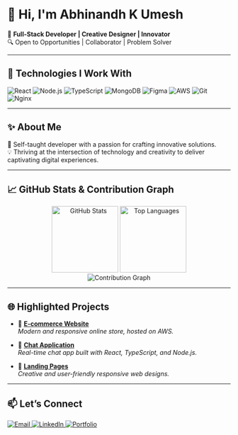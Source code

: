 # 👋 Hi, I'm **Abhinandh K Umesh**  

🌟 **Full-Stack Developer | Creative Designer | Innovator**  
🔍 Open to Opportunities | Collaborator | Problem Solver  

---

## 🔧 **Technologies I Work With**  
<div>
  <img src="https://img.shields.io/badge/-React-61DAFB?logo=react&logoColor=white&style=for-the-badge" alt="React" />
  <img src="https://img.shields.io/badge/-Node.js-339933?logo=node.js&logoColor=white&style=for-the-badge" alt="Node.js" />
  <img src="https://img.shields.io/badge/-TypeScript-007ACC?logo=typescript&logoColor=white&style=for-the-badge" alt="TypeScript" />
  <img src="https://img.shields.io/badge/-MongoDB-47A248?logo=mongodb&logoColor=white&style=for-the-badge" alt="MongoDB" />
  <img src="https://img.shields.io/badge/-Figma-F24E1E?logo=figma&logoColor=white&style=for-the-badge" alt="Figma" />
  <img src="https://img.shields.io/badge/-AWS-FF9900?logo=amazon-aws&logoColor=white&style=for-the-badge" alt="AWS" />
  <img src="https://img.shields.io/badge/-Git-F05032?logo=git&logoColor=white&style=for-the-badge" alt="Git" />
  <img src="https://img.shields.io/badge/-Nginx-009639?logo=nginx&logoColor=white&style=for-the-badge" alt="Nginx" />
</div>

---

## ✨ **About Me**  
🌟 Self-taught developer with a passion for crafting innovative solutions.    
💡 Thriving at the intersection of technology and creativity to deliver captivating digital experiences.  

---

## 📈 **GitHub Stats & Contribution Graph**  
<div align="center">
  <img src="https://github-readme-stats.vercel.app/api?username=Abhikappana&show_icons=true&theme=radical" alt="GitHub Stats" height="150"/>
  <img src="https://github-readme-stats.vercel.app/api/top-langs/?username=Abhikappana&layout=compact&theme=radical" alt="Top Languages" height="150"/>
</div>

<div align="center">
  <img src="https://github-profile-summary-cards.vercel.app/api/cards/profile-details?username=Abhikappana&theme=radical" alt="Contribution Graph" />
</div>

---

## 🌐 **Highlighted Projects**  
- 🚀 **[E-commerce Website](#)**  
  *Modern and responsive online store, hosted on AWS.*  

- 💬 **[Chat Application](#)**  
  *Real-time chat app built with React, TypeScript, and Node.js.*  

- 🎨 **[Landing Pages](#)**  
  *Creative and user-friendly responsive web designs.*  

---
## 📫 **Let’s Connect**  
<div>
  <a href="mailto:abhikappana@gmail.com">
    <img src="https://img.shields.io/badge/-Email-D14836?logo=gmail&logoColor=white&style=for-the-badge" alt="Email" />
  </a>
  <a href="https://www.linkedin.com/in/abhikappana">
    <img src="https://img.shields.io/badge/-LinkedIn-0077B5?logo=linkedin&logoColor=white&style=for-the-badge" alt="LinkedIn" />
  </a>
  <a href="https://abhinandh.vercel.app/">
    <img src="https://img.shields.io/badge/-Portfolio-000000?logo=vercel&logoColor=white&style=for-the-badge" alt="Portfolio" />
  </a>
</div>
